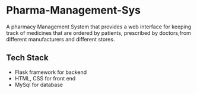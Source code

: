 # Pharma-Management-Sys

A pharmacy Management System that provides a web interface for keeping track of medicines that are ordered by patients, prescribed by doctors,from different manufacturers 
and different stores.

## Tech Stack
- Flask framework for backend
- HTML, CSS for front end
- MySql for database

